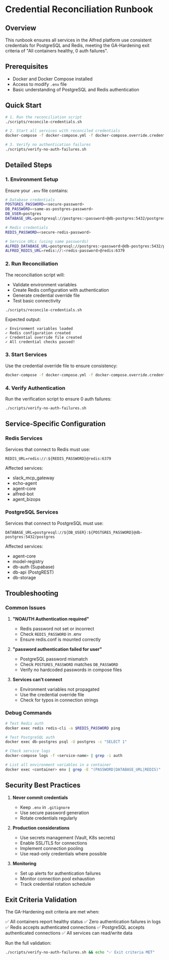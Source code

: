 # Credential Reconciliation Runbook

## Overview

This runbook ensures all services in the Alfred platform use consistent credentials for PostgreSQL and Redis, meeting the GA-Hardening exit criteria of "All containers healthy, 0 auth failures".

## Prerequisites

- Docker and Docker Compose installed
- Access to modify `.env` file
- Basic understanding of PostgreSQL and Redis authentication

## Quick Start

```bash
# 1. Run the reconciliation script
./scripts/reconcile-credentials.sh

# 2. Start all services with reconciled credentials
docker-compose -f docker-compose.yml -f docker-compose.override.credentials.yml up -d

# 3. Verify no authentication failures
./scripts/verify-no-auth-failures.sh
```

## Detailed Steps

### 1. Environment Setup

Ensure your `.env` file contains:

```bash
# Database credentials
POSTGRES_PASSWORD=<secure-password>
DB_PASSWORD=<same-as-postgres-password>
DB_USER=postgres
DATABASE_URL=postgresql://postgres:<password>@db-postgres:5432/postgres

# Redis credentials
REDIS_PASSWORD=<secure-redis-password>

# Service URLs (using same passwords)
ALFRED_DATABASE_URL=postgresql://postgres:<password>@db-postgres:5432/postgres
ALFRED_REDIS_URL=redis://:<redis-password>@redis:6379
```

### 2. Run Reconciliation

The reconciliation script will:
- Validate environment variables
- Create Redis configuration with authentication
- Generate credential override file
- Test basic connectivity

```bash
./scripts/reconcile-credentials.sh
```

Expected output:
```
✓ Environment variables loaded
✓ Redis configuration created
✓ Credential override file created
✓ All credential checks passed!
```

### 3. Start Services

Use the credential override file to ensure consistency:

```bash
docker-compose -f docker-compose.yml -f docker-compose.override.credentials.yml up -d
```

### 4. Verify Authentication

Run the verification script to ensure 0 auth failures:

```bash
./scripts/verify-no-auth-failures.sh
```

## Service-Specific Configuration

### Redis Services

Services that connect to Redis must use:
```
REDIS_URL=redis://:${REDIS_PASSWORD}@redis:6379
```

Affected services:
- slack_mcp_gateway
- echo-agent
- agent-core
- alfred-bot
- agent_bizops

### PostgreSQL Services

Services that connect to PostgreSQL must use:
```
DATABASE_URL=postgresql://${DB_USER}:${POSTGRES_PASSWORD}@db-postgres:5432/postgres
```

Affected services:
- agent-core
- model-registry
- db-auth (Supabase)
- db-api (PostgREST)
- db-storage

## Troubleshooting

### Common Issues

1. **"NOAUTH Authentication required"**
   - Redis password not set or incorrect
   - Check `REDIS_PASSWORD` in .env
   - Ensure redis.conf is mounted correctly

2. **"password authentication failed for user"**
   - PostgreSQL password mismatch
   - Check `POSTGRES_PASSWORD` matches `DB_PASSWORD`
   - Verify no hardcoded passwords in compose files

3. **Services can't connect**
   - Environment variables not propagated
   - Use the credential override file
   - Check for typos in connection strings

### Debug Commands

```bash
# Test Redis auth
docker exec redis redis-cli -a $REDIS_PASSWORD ping

# Test PostgreSQL auth
docker exec db-postgres psql -U postgres -c "SELECT 1"

# Check service logs
docker-compose logs -f <service-name> | grep -i auth

# List all environment variables in a container
docker exec <container> env | grep -E "(PASSWORD|DATABASE_URL|REDIS)"
```

## Security Best Practices

1. **Never commit credentials**
   - Keep `.env` in `.gitignore`
   - Use secure password generation
   - Rotate credentials regularly

2. **Production considerations**
   - Use secrets management (Vault, K8s secrets)
   - Enable SSL/TLS for connections
   - Implement connection pooling
   - Use read-only credentials where possible

3. **Monitoring**
   - Set up alerts for authentication failures
   - Monitor connection pool exhaustion
   - Track credential rotation schedule

## Exit Criteria Validation

The GA-Hardening exit criteria are met when:

✅ All containers report healthy status
✅ Zero authentication failures in logs
✅ Redis accepts authenticated connections
✅ PostgreSQL accepts authenticated connections
✅ All services can read/write data

Run the full validation:
```bash
./scripts/verify-no-auth-failures.sh && echo "✅ Exit criteria MET"
```

